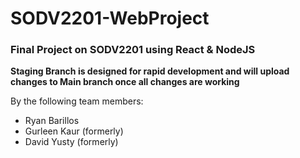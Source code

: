 # SODV2201-WebProject

### Final Project on SODV2201 using React &amp; NodeJS

**Staging Branch is designed for rapid development and will upload changes to Main branch once all changes are working**

By the following team members:

- Ryan Barillos
- Gurleen Kaur (formerly)
- David Yusty (formerly)
